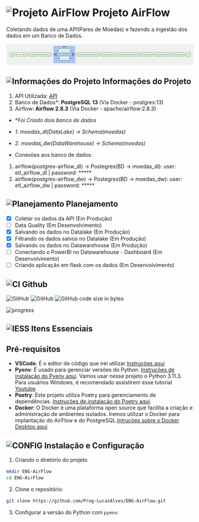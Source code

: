 # ![Projeto AirFlow](https://cdn-icons-png.flaticon.com/24/4907/4907848.png) Projeto AirFlow

Coletando dados de uma API(Pares de Moedas) e fazendo a ingestão dos dados em um Banco de Dados.

![ ](https://github.com/Prog-LucasAlves/ENG-AirFlow/blob/main/image/Captura%20de%20tela%202023-02-13%20101542.png)

## ![Informações do Projeto](https://cdn-icons-png.flaticon.com/24/8365/8365039.png) Informações do Projeto

1. API Utilizada: *[API](https://docs.awesomeapi.com.br/api-de-moedas)*
2. Banco de Dados*: **PostgreSQL 13** (Via Docker - postgres:13)
3. Airflow: **Airflow 2.8.3** (Via Docker - apache/airflow:2.8.3)

- **Foi Criado dois banco de dados*
- *1. moedas_dl(DataLake) -> Schema(moedas)*
- *2. moedas_dw(DataWarehouse) -> Schema(moedas)*

- Conexões aos banco de dados:

1. airflow(postgres-airflow_dl) -> Postegres(BD -> moedas_dl): user: etl_airflow_dl | password: *****
2. airflow(postgres-airflow_dw) -> Postegres(BD -> moedas_dw): user: etl_airflow_dw | password: *****

## ![Planejamento](https://cdn-icons-png.flaticon.com/24/5341/5341024.png) Planejamento

- [x] Coletar os dados da API (Em Produção)
- [ ] Data Quality (Em Desenvolvimento)
- [x] Salvando os dados no Datalake (Em Produção)
- [x] Filtrando os dados salvos no Datalake (Em Produção)
- [x] Salvando os dados no Datawarehouse (Em Produção)
- [ ] Conectando o PowerBI no Datawarehouse - Dashboard (Em Desenvolvimento)
- [ ] Criando aplicação em flask com os dados (Em Desenvolvimento)

## ![CI](https://cdn-icons-png.flaticon.com/24/6577/6577286.png) Github

![GitHub](https://img.shields.io/github/license/Prog-LucasAlves/ENG-Airflow)
![GitHub](https://img.shields.io/github/languages/top/Prog-LucasAlves/ENG-AirFlow)
![GitHub code size in bytes](https://img.shields.io/github/languages/code-size/Prog-LucasAlves/ENG-AirFlow)

![progress](https://progress-bar.dev/60/?title=completed "progresso")

## ![IESS](https://cdn-icons-png.flaticon.com/24/5109/5109476.png) Itens Essenciais

## Pré-requisitos

- **VSCode**: É o editor de código que irei utilizar [Instruções aqui](https://code.visualstudio.com/download)
- **Pyenv**: É usado para gerenciar versões do Python. [Instruções de instalação do Pyenv aqui](https://github.com/pyenv/pyenv#installation). Vamos usar nesse projeto o Python 3.11.3. Para usuários Windows, é recomendado assistirem esse tutorial [Youtube](https://www.youtube.com/watch?v=TkcqjLu1dgA).
- **Poetry**: Este projeto utiliza Poetry para gerenciamento de dependências. [Instruções de instalação do Poetry aqui](https://python-poetry.org/docs/#installing-with-pipx).
- **Docker**: O Docker é uma plataforma open source que facilita a criação e administração de ambientes isolados. Iremos utilizar o Docker para implantação do AirFlow e do PostgreSQL.[Intruções sobre o Docker Desktop aqui](https://www.docker.com/products/docker-desktop/)

## ![CONFIG](https://cdn-icons-png.flaticon.com/24/4149/4149678.png) Instalação e Configuração

1. Criando o diretório do projeto

```bash
mkdir ENG-AirFlow
cd ENG-AirFlow
```

2. Clone o repositório:

```bash
git clone https://github.com/Prog-LucasAlves/ENG-AirFlow.git
```

3. Configurar a versão do Python com ``pyenv``:

```bash

```

